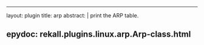 
---
layout: plugin
title: arp
abstract: |
    print the ARP table.

epydoc: rekall.plugins.linux.arp.Arp-class.html
---
